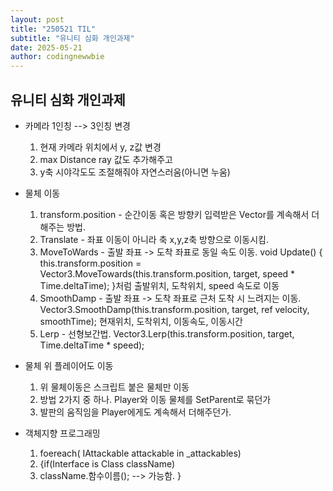```yaml
---
layout: post
title: "250521 TIL"
subtitle: "유니티 심화 개인과제"
date: 2025-05-21
author: codingnewwbie
---
```

## 유니티 심화 개인과제
- 카메라 1인칭 --> 3인칭 변경
  1. 현재 카메라 위치에서 y, z값 변경
  2. max Distance ray 값도 추가해주고
  3. y축 시야각도도 조절해줘야 자연스러움(아니면 누움)


- 물체 이동 
  1. transform.position - 순간이동 혹은 방향키 입력받은 Vector를 계속해서 더해주는 방법.
  2. Translate - 좌표 이동이 아니라 축 x,y,z축 방향으로 이동시킴.
  3. MoveToWards - 출발 좌표 -> 도착 좌표로 동일 속도 이동. void Update() { this.transform.position = Vector3.MoveTowards(this.transform.position, target, speed * Time.deltaTime); }처럼 출발위치, 도착위치, speed 속도로 이동
  4. SmoothDamp - 출발 좌표 -> 도착 좌표로 근처 도착 시 느려지는 이동. Vector3.SmoothDamp(this.transform.position, target, ref velocity, smoothTime); 현재위치, 도착위치, 이동속도, 이동시간
  5. Lerp - 선형보간법. Vector3.Lerp(this.transform.position, target, Time.deltaTime * speed);


- 물체 위 플레이어도 이동
  1. 위 물체이동은 스크립트 붙은 물체만 이동
  2. 방법 2가지 중 하나. Player와 이동 물체를 SetParent로 묶던가
  3. 발판의 움직임을 Player에게도 계속해서 더해주던가.



- 객체지향 프로그래밍
  1. foereach( IAttackable attackable in _attackables)
  2. {if(Interface is Class className)
  3. 	className.함수이름(); --> 가능함. }
